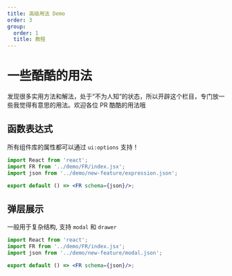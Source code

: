 ```yaml
---
title: 高级用法 Demo
order: 3
group:
  order: 1
  title: 教程
---
```


# 一些酷酷的用法

发现很多实用方法和解法，处于“不为人知”的状态，所以开辟这个栏目，专门放一些我觉得有意思的用法。欢迎各位 PR 酷酷的用法哦

## 函数表达式

所有组件库的属性都可以通过 `ui:options` 支持！

```jsx
import React from 'react';
import FR from '../demo/FR/index.jsx';
import json from '../demo/new-feature/expression.json';

export default () => <FR schema={json}/>;
```

## 弹层展示

一般用于复杂结构, 支持 `modal` 和 `drawer`

```jsx
import React from 'react';
import FR from '../demo/FR/index.jsx';
import json from '../demo/new-feature/modal.json';

export default () => <FR schema={json}/>;
```
